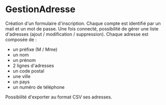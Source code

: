 # GestionAdresse

Création d'un formulaire d'inscription. Chaque compte est identifié par un mail et un mot de passe.
Une fois connecté, possibilité de gérer une liste d'adresses (ajout / modification / suppression).
Chaque adresse est composée de :
- un préfixe (M / Mme)
- un nom
- un prénom
- 2 lignes d'adresses
- un code postal
- une ville
- un pays
- un numéro de téléphone

Possibilité d'exporter au format CSV ses adresses.
